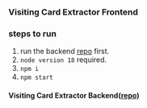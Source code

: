 ### Visiting Card Extractor Frontend 

### steps to run
1. run the backend [repo](https://github.com/azad1947/visiting-card-extractor-backend) first.
1. ```node version 18``` required.
2. ```npm i```
3. ```npm start```

#### Visiting Card Extractor Backend([repo](https://github.com/azad1947/visiting-card-extractor-backend))